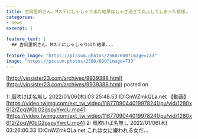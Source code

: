 ```yaml
---
title: 吉岡里帆さん、Mステにしゃしゃり出た結果はしゃぎ過ぎて炎上してしまった模様…
categories:
- news
excerpt: |
  
feature_text: |
  ## 吉岡里帆さん、Mステにしゃしゃり出た結果...
  
feature_image: "https://picsum.photos/2560/600?image=733"
image: "https://picsum.photos/2560/600?image=733"
---
```


[http://vipsister23.com/archives/9939388.html](http://vipsister23.com/archives/9939388.html)
posted on 

<!--more-->

1: 風吹けば名無し 2022/01/06(木) 03:25:48.53 ID:CnWZmkQLa.net 【動画】[https://video.twimg.com/ext_tw_video/1187709044019978241/pu/vid/1280x612/ZoqW0bG2gspyYwcU.mp4](https://video.twimg.com/ext_tw_video/1187709044019978241/pu/vid/1280x612/ZoqW0bG2gspyYwcU.mp4) 2: 風吹けば名無し 2022/01/06(木) 03:26:00.33 ID:CnWZmkQLa.net これは女に嫌われる女だ...
